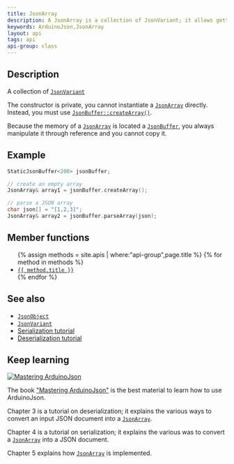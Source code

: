 ```yaml
---
title: JsonArray
description: A JsonArray is a collection of JsonVariant; it allows getting and setting a value by its index.
keywords: ArduinoJson,JsonArray
layout: api
tags: api
api-group: class
---
```


## Description

A collection of [`JsonVariant`]({{site.baseurl}}/api/jsonvariant/)

The constructor is private, you cannot instantiate a [`JsonArray`]({{site.baseurl}}/api/jsonarray/) directly.
Instead, you must use  [`JsonBuffer::createArray()`]({{site.baseurl}}/api/jsonbuffer/createarray/).

Because the memory of a [`JsonArray`]({{site.baseurl}}/api/jsonarray/) is located a [`JsonBuffer`]({{site.baseurl}}/api/jsonbuffer/), you always manipulate it through reference and you cannot copy it.

## Example

```c++
StaticJsonBuffer<200> jsonBuffer;

// create an empty array
JsonArray& array1 = jsonBuffer.createArray();

// parse a JSON array
char json[] = "[1,2,3]";
JsonArray& array2 = jsonBuffer.parseArray(json);
```

## Member functions

<ul>
{% assign methods = site.apis | where:"api-group",page.title %}
{% for method in methods %}
  <li><a href="{{ site.baseurl }}{{ method.url }}"><code>{{ method.title }}</code></a></li>
{% endfor %}
</ul>

## See also

* [`JsonObject`]({{site.baseurl}}/api/jsonobject/)
* [`JsonVariant`]({{site.baseurl}}/api/jsonvariant/)
* [Serialization tutorial]({{site.baseurl}}/doc/encoding/)
* [Deserialization tutorial]({{site.baseurl}}/doc/decoding/)

## Keep learning

<a href="https://leanpub.com/arduinojson/"><img src="{{site.baseurl}}/images/cover200.png" class="float-right" alt="Mastering ArduinoJson"></a>

The book ["Mastering ArduinoJson"](https://leanpub.com/arduinojson/) is the best material to learn how to use ArduinoJson.

Chapter 3 is a tutorial on deserialization; it explains the various ways to convert an input JSON document into a [`JsonArray`]({{site.baseurl}}/api/jsonarray/).

Chapter 4 is a tutorial on serialization; it explains the various was to convert a [`JsonArray`]({{site.baseurl}}/api/jsonarray/) into a JSON document.

Chapter 5 explains how [`JsonArray`]({{site.baseurl}}/api/jsonarray/) is implemented.

